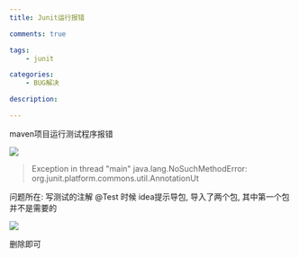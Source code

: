 ```yaml
---
title: Junit运行报错

comments: true    

tags: 
    - junit

categories: 
    - BUG解决

description: 

---
```


maven项目运行测试程序报错

![](http://okow3aoov.bkt.clouddn.com/blog_junit.png)

> Exception in thread "main" java.lang.NoSuchMethodError: org.junit.platform.commons.util.AnnotationUt

问题所在: 写测试的注解 @Test 时候 idea提示导包, 导入了两个包, 其中第一个包并不是需要的

![](http://okow3aoov.bkt.clouddn.com/blog_junits.png)

删除即可
